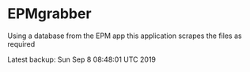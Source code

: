 # EPMgrabber
Using a database from the EPM app this application scrapes the files as required


Latest backup: Sun Sep 8 08:48:01 UTC 2019

